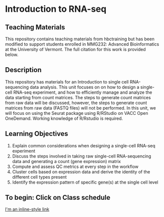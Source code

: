 # Introduction to RNA-seq
## Teaching Materials
This repository contains teaching materials from hbctraining but has been modified to support students enrolled in MMG232: Advanced Bioinformatics at the University of Vermont. The full citation for this work is provided below.
## Description
This repository has materials for an Introduction to single cell RNA-sequencing data analysis. This unit focuses on on how to design a single-cell RNA-seq experiment, and how to efficiently manage and analyze the data starting from count matrices. The steps to generate count matrices from raw data will be discussed, however, the steps to generate count matrices from raw data (FASTQ files) will not be performed. In this unit, we will focus on using the Seurat package using R/RStudio on VACC Open OneDemand. Working knowledge of R/Rstudio is required.
## Learning Objectives
1. Explain common considerations when designing a single-cell RNA-seq experiment
2. Discuss the steps involved in taking raw single-cell RNA-sequencing data and generating a count (gene expression) matrix
3. Compute and assess QC metrics at every step in the workflow
4. Cluster cells based on expression data and derive the identity of the different cell types present
5. Identify the expression pattern of specific gene(s) at the single cell level
## To begin: Click on Class schedule
[I'm an inline-style link](https://www.google.com)
